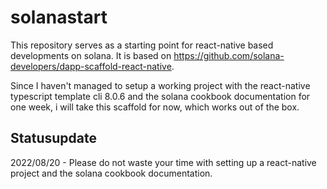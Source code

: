 # solanastart

This repository serves as a starting point for react-native based developments on solana.
It is based on https://github.com/solana-developers/dapp-scaffold-react-native.

Since I haven't managed to setup a working project with the react-native typescript template cli 8.0.6 and the
solana cookbook documentation for one week, i will take this scaffold for now, which works out of the box.

## Statusupdate
2022/08/20 - Please do not waste your time with setting up a react-native project and the solana cookbook documentation.
